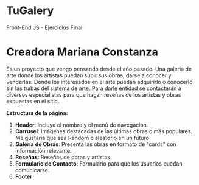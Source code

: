 # TuGalery
Front-End JS - Ejercicios Final 
# Creadora Mariana Constanza

Es un proyecto que vengo pensando desde el año pasado.
Una galeria de arte donde los artistas puedan subir sus obras, darse a conocer y venderlas. 
Donde los interesados en el arte puedan adquirirlo o conocerlo sin las trabas del sistema de arte.
Para darle entidad se contactarán a diversos especialistas para que hagan reseñas de los artistas y obras expuestas en el sitio.


**Estructura de la página**:
1. **Header**: Incluye el nombre y el menú de navegación.
2. **Carrusel**: Imágenes destacadas de las últimas obras o más populares. Me gustaria que sea Random o aleatorio en un futuro 
3. **Galería de Obras**: Presenta las obras en formato de "cards" con información relevante.
4. **Reseñas**: Reseñas de obras y artistas.
5. **Formulario de Contacto**: Formulario para que los usuarios puedan comunicarse.
6. **Footer**
